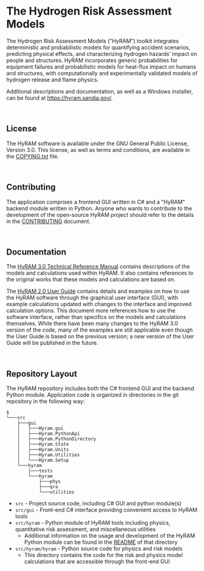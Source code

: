 # The Hydrogen Risk Assessment Models
The Hydrogen Risk Assessment Models ("HyRAM") toolkit integrates deterministic and probabilistic models for quantifying accident scenarios, predicting physical effects, and characterizing hydrogen hazards’ impact on people and structures. 
HyRAM incorporates generic probabilities for equipment failures and probabilistic models for heat-flux impact on humans and structures, with computationally and experimentally validated models of hydrogen release and flame physics.

Additional descriptions and documentation, as well as a Windows installer, can be found at https://hyram.sandia.gov/.

&nbsp;
## License
The HyRAM software is available under the GNU General Public License, Version 3.0.
This license, as well as terms and conditions, are available in the [COPYING.txt](./COPYING.txt) file. 

&nbsp;
## Contributing
The application comprises a frontend GUI written in C# and a "HyRAM" backend module written in Python.
Anyone who wants to contribute to the development of the open-source HyRAM project should refer to the details in the [CONTRIBUTING](./CONTRIBUTING.md) document. 

&nbsp;
## Documentation
The [HyRAM 3.0 Technical Reference Manual](https://hyram.sandia.gov/) contains descriptions of the models and calculations used within HyRAM. It also contains references to the original works that these models and calculations are based on.

The [HyRAM 2.0 User Guide](https://energy.sandia.gov/download/44669/) contains details and examples on how to use the HyRAM software through the graphical user interface (GUI), with example calculations updated with changes to the interface and improved calculation options. This document more references how to use the software interface, rather than specifics on the models and calculations themselves. While there have been many changes to the HyRAM 3.0 version of the code, many of the examples are still applicable even though the User Guide is based on the previous version; a new version of the User Guide will be published in the future. 

&nbsp;
## Repository Layout
The HyRAM repository includes both the C# frontend GUI and the backend Python module.
Application code is organized in directories in the git repository in the following way:

```
$
└───src
    ├───gui
    │   ├───Hyram.gui
    │   ├───Hyram.PythonApi
    │   ├───Hyram.PythonDirectory
    │   ├───Hyram.State
    │   ├───Hyram.Units
    │   ├───Hyram.Utilities
    │   └───Hyram.Setup
    └───hyram
        ├───tests
        └───hyram
            ├───phys
            ├───qra
            └───utilities

```

* `src` - Project source code, including C# GUI and python module(s)
* `src/gui` - Front-end C# interface providing convenient access to HyRAM tools
* `src/hyram` - Python module of HyRAM tools including physics, quantitative risk assessment, and miscellaneous utilities
    * Additional information on the usage and development of the HyRAM Python module can be found in the [README](./src/hyram/README.md) of that directory
* `src/hyram/hyram` - Python source code for physics and risk models
    * This directory contains the code for the risk and physics model calculations that are accessible through the front-end GUI
